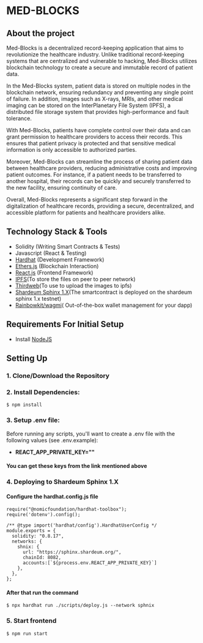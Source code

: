 # MED-BLOCKS
## About the project
Med-Blocks is a decentralized record-keeping application that aims to revolutionize the healthcare industry. Unlike traditional record-keeping systems that are centralized and vulnerable to hacking, Med-Blocks utilizes blockchain technology to create a secure and immutable record of patient data.

In the Med-Blocks system, patient data is stored on multiple nodes in the blockchain network, ensuring redundancy and preventing any single point of failure. In addition, images such as X-rays, MRIs, and other medical imaging can be stored on the InterPlanetary File System (IPFS), a distributed file storage system that provides high-performance and fault tolerance.

With Med-Blocks, patients have complete control over their data and can grant permission to healthcare providers to access their records. This ensures that patient privacy is protected and that sensitive medical information is only accessible to authorized parties.

Moreover, Med-Blocks can streamline the process of sharing patient data between healthcare providers, reducing administrative costs and improving patient outcomes. For instance, if a patient needs to be transferred to another hospital, their records can be quickly and securely transferred to the new facility, ensuring continuity of care.

Overall, Med-Blocks represents a significant step forward in the digitalization of healthcare records, providing a secure, decentralized, and accessible platform for patients and healthcare providers alike.

## Technology Stack & Tools

- Solidity (Writing Smart Contracts & Tests)
- Javascript (React & Testing)
- [Hardhat](https://hardhat.org/) (Development Framework)
- [Ethers.js](https://docs.ethers.io/v5/) (Blockchain Interaction)
- [React.js](https://reactjs.org/) (Frontend Framework)
- [IPFS](https:ipfs://ipfs.tech/)(To store the files on peer to peer network)
- [Thirdweb](https://thirdweb.com/)(To use to upload the images to ipfs)
- [Shardeum Sphinx 1.X](https://shardeum.org/)(The smartcontract is deployed on the shardeum sphinx 1.x testnet)
- [Rainbowkit/wagmi](https://www.rainbowkit.com/)(
  Out-of-the-box wallet management for your dapp)



## Requirements For Initial Setup
- Install [NodeJS](https://nodejs.org/en/)

## Setting Up
### 1. Clone/Download the Repository

### 2. Install Dependencies:
`$ npm install`

### 3. Setup .env file:
Before running any scripts, you'll want to create a .env file with the following values (see .env.example):

- **REACT_APP_PRIVATE_KEY=""**


#### You can get these keys from the link mentioned above

### 4. Deploying to Shardeum Sphinx 1.X

#### Configure  the hardhat.config.js file

```
require("@nomicfoundation/hardhat-toolbox");
require('dotenv').config();

/** @type import('hardhat/config').HardhatUserConfig */
module.exports = {
  solidity: "0.8.17",
  networks: {
    shnix: {
      url: "https://sphinx.shardeum.org/",
      chainId: 8082,
      accounts:[`${process.env.REACT_APP_PRIVATE_KEY}`]
    },
  },
};
```
#### After that run the command

`$ npx hardhat run ./scripts/deploy.js --network sphnix`


### 5. Start frontend
`$ npm run start`


